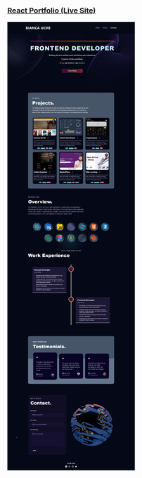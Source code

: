 ### [React Portfolio (Live Site)](https://react-portfolio-lac-rho.vercel.app/)

![Bianca Uche](./src/assets/Bianca-Portfolio-full.png)

